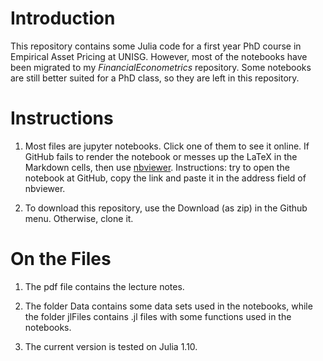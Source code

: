 # Introduction

This repository contains some Julia code for a first year PhD course in Empirical Asset Pricing at UNISG. However, most of the notebooks have been migrated to my *FinancialEconometrics* repository. Some notebooks are still better suited for a PhD class, so they are left in this repository.

# Instructions

1.  Most files are jupyter notebooks. Click one of them to see it online. If GitHub fails to render the notebook or messes up the LaTeX in the Markdown cells, then use [nbviewer](https://nbviewer.jupyter.org/). Instructions: try to open the notebook at GitHub, copy the link and paste it in the address field of nbviewer.

2.  To download this repository, use the Download (as zip) in the Github menu. Otherwise, clone it.


# On the Files

1. The pdf file contains the lecture notes.

2. The folder Data contains some data sets used in the notebooks, while the folder jlFiles contains .jl files with some functions used in the notebooks.

3. The current version is tested on Julia 1.10.
